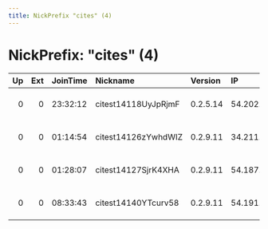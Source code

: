 ```yaml
---
title: NickPrefix "cites" (4)
---
```


# NickPrefix: "cites" (4)

|   Up |   Ext | JoinTime   | Nickname            | Version   | IP             | AS               | CC   |   ORp |   Dirp | OS    | Contact                 |   eFamMembers |
|-----:|------:|:-----------|:--------------------|:----------|:---------------|:-----------------|:-----|------:|-------:|:------|:------------------------|--------------:|
|    0 |     0 | 23:32:12   | citest14118UyJpRjmF | 0.2.5.14  | 54.202.92.173  | Amazon.com, Inc. | us   |  9001 |      0 | Linux | root at example dot org |             1 |
|    0 |     0 | 01:14:54   | citest14126zYwhdWIZ | 0.2.9.11  | 34.211.141.32  | Amazon.com, Inc. | us   |  9001 |      0 | Linux | root at example dot org |             1 |
|    0 |     0 | 01:28:07   | citest14127SjrK4XHA | 0.2.9.11  | 54.187.140.177 | Amazon.com, Inc. | us   |  9001 |      0 | Linux | root at example dot org |             1 |
|    0 |     0 | 08:33:43   | citest14140YTcurv58 | 0.2.9.11  | 54.191.174.19  | Amazon.com, Inc. | us   |  9001 |      0 | Linux | root at example dot org |             1 |
